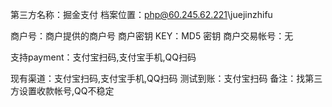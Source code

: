 第三方名称：掘金支付
档案位置：php@60.245.62.221\juejinzhifu

商户号：商户提供的商户号
商户密钥 KEY：MD5 密钥
商户交易帐号：无

支持payment：支付宝扫码,支付宝手机,QQ扫码

现有渠道：支付宝扫码,支付宝手机,QQ扫码
测试到账：支付宝扫码
备注：找第三方设置收款帐号,QQ不稳定
